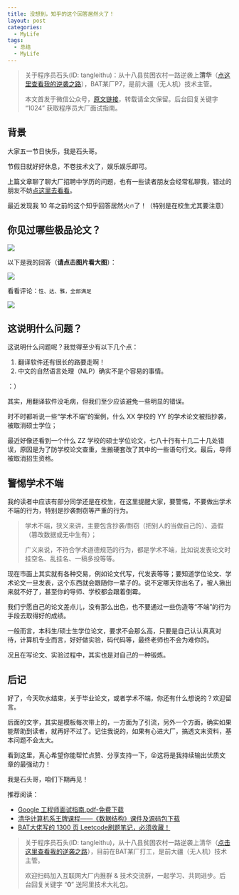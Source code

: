 ```yaml
---
title: 没想到，知乎的这个回答居然火了！
layout: post
categories:
  - MyLife
tags:
  - 总结
  - MyLife
---
```


> 关于程序员石头(ID: tangleithu)：从十八县贫困农村一路逆袭上**清华**（[点这里查看我的逆袭之路](https://mp.weixin.qq.com/s/G3i7qWK1MPvJ-BfUxfOycQ)），BAT某厂P7，是前大疆（无人机）技术主管。
>
> 本文首发于微信公众号，[原文链接](https://mp.weixin.qq.com/s?__biz=MzI3OTUzMzcwNw==&mid=2247500525&idx=1&sn=eb81beffb1b1a53a43362d8e7b6562d3&chksm=eb44c309dc334a1faacca70ba77d11427120bc0fb630384b86dd05d3738a7f81a5f04fcbfdd0&token=1905663863&lang=zh_CN#rd)，转载请全文保留。后台回复关键字 “1024” 获取程序员大厂面试指南。

## 背景 

大家五一节日快乐，我是石头哥。 

节假日就好好休息，不卷技术文了，娱乐娱乐即可。

上篇文章聊了聊大厂招聘中学历的问题，也有一些读者朋友会经常私聊我，错过的朋友不妨[点这里去看看](https://mp.weixin.qq.com/s?__biz=MzI3OTUzMzcwNw==&mid=2247500525&idx=1&sn=eb81beffb1b1a53a43362d8e7b6562d3&chksm=eb44c309dc334a1faacca70ba77d11427120bc0fb630384b86dd05d3738a7f81a5f04fcbfdd0&token=1905663863&lang=zh_CN#rd)。

最近发现我 10 年之前的这个知乎回答居然火🔥了！（特别是在校生尤其要注意）

## 你见过哪些极品论文？

![](https://files.mdnice.com/user/71/ae55f665-ecbb-4740-bc34-d9f9f4da4c1b.png)

以下是我的回答（**请点击图片看大图**）：

![](https://files.mdnice.com/user/71/e2aeb7fb-a362-44e2-823f-51608ab873ac.png)

看看评论：`性、达、雅，全部满足`

![](https://files.mdnice.com/user/71/d70bf4a1-eb1c-44b1-b347-7ecd9cd0336c.png)

## 这说明什么问题？

这说明什么问题呢？我觉得至少有以下几个点：

1. 翻译软件还有很长的路要走啊！ 
2. 中文的自然语言处理（NLP）确实不是个容易的事情。

：）

其实，用翻译软件没毛病，但我们至少应该避免一些明显的错误。

时不时都听说一些“学术不端”的案例，什么 XX 学校的 YY 的学术论文被指抄袭，被取消硕士学位；

最近好像还看到一个什么 ZZ 学校的硕士学位论文，七八十行有十几二十几处错误，原因是为了防学校论文查重，生搬硬套改了其中的一些语句行文。最后，导师被取消招生资格。

## 警惕学术不端

我的读者中应该有部分同学还是在校生，在这里提醒大家，要警惕，不要做出学术不端的行为，特别是抄袭剽窃等严重的行为。

>学术不端，狭义来讲，主要包含抄袭/剽窃（把别人的当做自己的）、造假（篡改数据或无中生有）；
>
>广义来说，不符合学术道德规范的行为，都是学术不端，比如说发表论文时挂空名、乱挂名、一稿多投等等。

现在市面上其实就有各种交易，例如论文代写，代发表等等；要知道学位论文、学术论文一旦发表，这个东西就会跟随你一辈子的。说不定哪天你出名了，被人揪出来就不好了，甚至你的导师、学校都会跟着倒霉。

我们宁愿自己的论文差点儿，没有那么出色，也不要通过一些伪造等“不端”的行为手段去取得好的成绩。

一般而言，本科生/硕士生学位论文，要求不会那么高，只要是自己认认真真对待，计算机专业而言，好好做实验，码代码等，最终老师也不会为难你的。

况且在写论文、实验过程中，其实也是对自己的一种锻炼。

## 后记

好了，今天吹水结束，关于毕业论文，或者学术不端，你还有什么想说的？欢迎留言。

后面的文字，其实是模板每次带上的，一方面为了引流，另外一个方面，确实如果能帮助到读者，就再好不过了。记住我说的，如果有心进大厂，搞透文末资料，基本问题不会太大。

看到这里，真心希望你能帮忙点赞、分享支持一下，😝这将是我持续输出优质文章的最强动力！

我是石头哥，咱们下期再见！

推荐阅读：

- [Google 工程师面试指南.pdf-免费下载](https://mp.weixin.qq.com/s/OGJhxM7FdeoIkAL2-uUI_Q)
- [清华计算机系王牌课程——《数据结构》课件及源码包下载](https://mp.weixin.qq.com/s/iRcyW1dEeCxleTfOTyr2Lw)
- [BAT大佬写的 1300 页 Leetcode刷题笔记，必须收藏！](https://mp.weixin.qq.com/s/7T9R9kFXke986vSoPNzC8g)

> 关于程序员石头(ID: tangleithu)，从十八县贫困农村一路逆袭上清华（[点击这里查看我的逆袭之路](https://mp.weixin.qq.com/s/G3i7qWK1MPvJ-BfUxfOycQ)），目前在BAT某厂打工，是前大疆（无人机）技术主管。
>
> 欢迎扫码加入互联网大厂内推群 & 技术交流群，一起学习、共同进步。后台回复关键字 “**0**” 送阿里技术大礼包。